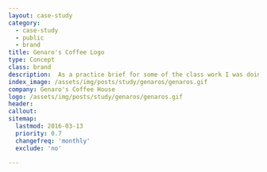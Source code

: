 ```yaml
---
layout: case-study
category:
  - case-study
  - public
  - brand
title: Genaro's Coffee Logo
type: Concept
class: brand
description:  As a practice brief for some of the class work I was doing, we were to come up with the logo concepts for a coffee joint. I took it one step further and digitized the iterations.
index_image: /assets/img/posts/study/genaros/genaros.gif
company: Genaro's Coffee House
logo: /assets/img/posts/study/genaros/genaros.gif
header:
callout:
sitemap:
  lastmod: 2016-03-13
  priority: 0.7
  changefreq: 'monthly'
  exclude: 'no'

---
```

